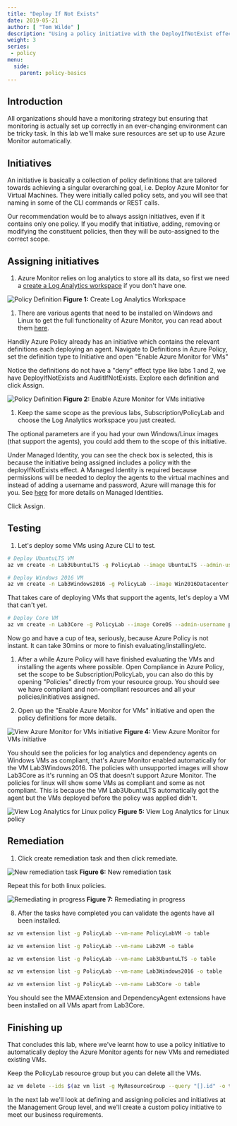 ```yaml
---
title: "Deploy If Not Exists"
date: 2019-05-21
author: [ "Tom Wilde" ]
description: "Using a policy initiative with the DeployIfNotExist effect for automated deployment of the Azure Monitor agent. Remediate existing servers to make them compliant with the new policy."
weight: 3
series:
 - policy
menu:
  side:
    parent: policy-basics
---
```


## Introduction

All organizations should have a monitoring strategy but ensuring that monitoring is actually set up correctly in an ever-changing environment can be tricky task. In this lab we'll make sure resources are set up to use Azure Monitor automatically.

## Initiatives

An initiative is basically a collection of policy definitions that are tailored towards achieving a singular overarching goal, i.e. Deploy Azure Monitor for Virtual Machines.  They were initially called policy sets, and you will see that naming in some of the CLI commands or REST calls.

Our recommendation would be to always assign initiatives, even if it contains only one policy.  If you modify that initiative, adding, removing or modifying the constituent policies, then they will be auto-assigned to the correct scope.

## Assigning initiatives

1. Azure Monitor relies on log analytics to store all its data, so first we need a [create a Log Analytics workspace](https://docs.microsoft.com/azure/azure-monitor/learn/quick-create-workspace) if you don't have one.

![Policy Definition](/policy/basics/images/lab3-create-la.png)
**Figure 1:** Create Log Analytics Workspace

1. There are various agents that need to be installed on Windows and Linux to get the full functionality of Azure Monitor, you can read about them [here](https://docs.microsoft.com/azure/azure-monitor/platform/agents-overview).

Handily Azure Policy already has an initiative which contains the relevant definitions each deploying an agent.
Navigate to Definitions in Azure Policy, set the definition type to Initiative and open "Enable Azure Monitor for VMs"

Notice the definitions do not have a "deny" effect type like labs 1 and 2, we have DeployIfNotExists and AuditIfNotExists. Explore each definition and click Assign.

![Policy Definition](/policy/basics/images/lab3-view-monitor-initiative.png)
**Figure 2:** Enable Azure Monitor for VMs initiative

1. Keep the same scope as the previous labs, Subscription/PolicyLab and choose the Log Analytics workspace you just created.

The optional parameters are if you had your own Windows/Linux images (that support the agents), you could add them to the scope of this initiative.

Under Managed Identity, you can see the check box is selected, this is because the initiative being assigned includes a policy with the deployIfNotExists effect. A Managed Identity is required because permissions will be needed to deploy the agents to the virtual machines and instead of adding a username and password, Azure will manage this for you. See [here](https://docs.microsoft.com/azure/active-directory/managed-identities-azure-resources/overview) for more details on Managed Identities.

Click Assign.

## Testing

1. Let's deploy some VMs using Azure CLI to test.

```bash
# Deploy UbuntuLTS VM
az vm create -n Lab3UbuntuLTS -g PolicyLab --image UbuntuLTS --admin-username policyuser --size Standard_D2s_v3 --no-wait

# Deploy Windows 2016 VM
az vm create -n Lab3Windows2016 -g PolicyLab --image Win2016Datacenter --admin-username policyuser --size Standard_D2s_v3 --no-wait
```

That takes care of deploying VMs that support the agents, let's deploy a VM that can't yet.

```bash
# Deploy Core VM
az vm create -n Lab3Core -g PolicyLab --image CoreOS --admin-username policyuser --size Standard_D2s_v3 --no-wait
```

Now go and have a cup of tea, seriously, because Azure Policy is not instant. It can take 30mins or more to finish evaluating/installing/etc.

1. After a while Azure Policy will have finished evaluating the VMs and installing the agents where possible. Open Compliance in Azure Policy, set the scope to be Subscription/PolicyLab, you can also do this by opening "Policies" directly from your resource group. You should see we have compliant and non-compliant resources and all your policies/initiatives assigned.

1. Open up the "Enable Azure Monitor for VMs" initiative and open the policy definitions for more details.

![View Azure Monitor for VMs initiative](/policy/basics/images/lab3-view-monitor-initiative-compliance.png)
**Figure 4:** View Azure Monitor for VMs initiative

You should see the policies for log analytics and dependency agents on Windows VMs as compliant, that's Azure Monitor enabled automatically for the VM Lab3Windows2016.
The policies with unsupported images will show Lab3Core as it's running an OS that doesn't support Azure Monitor.
The policies for linux will show some VMs as compliant and some as not compliant. This is because the VM Lab3UbuntuLTS automatically got the agent but the VMs deployed before the policy was applied didn't.

![View Log Analytics for Linux policy](/policy/basics/images/lab3-view-la-policy-linux.png)
**Figure 5:** View Log Analytics for Linux policy

## Remediation

1. Click create remediation task and then click remediate.

![New remediation task](/policy/basics/images/lab3-new-remediation-task.png)
**Figure 6:** New remediation task

Repeat this for both linux policies.

![Remediating in progress](/policy/basics/images/lab3-remediating.png)
**Figure 7:** Remediating in progress

8. After the tasks have completed you can validate the agents have all been installed.

```bash
az vm extension list -g PolicyLab --vm-name PolicyLabVM -o table

az vm extension list -g PolicyLab --vm-name Lab2VM -o table

az vm extension list -g PolicyLab --vm-name Lab3UbuntuLTS -o table

az vm extension list -g PolicyLab --vm-name Lab3Windows2016 -o table

az vm extension list -g PolicyLab --vm-name Lab3Core -o table
```

You should see the MMAExtension and DependencyAgent extensions have been installed on all VMs apart from Lab3Core.

## Finishing up

That concludes this lab, where we've learnt how to use a policy initiative to automatically deploy the Azure Monitor agents for new VMs and remediated existing VMs.

Keep the PolicyLab resource group but you can delete all the VMs.

```bash
az vm delete --ids $(az vm list -g MyResourceGroup --query "[].id" -o tsv)
```

In the next lab we'll look at defining and assigning policies and initiatives at the Management Group level, and we'll create a custom policy initiative to meet our business requirements.